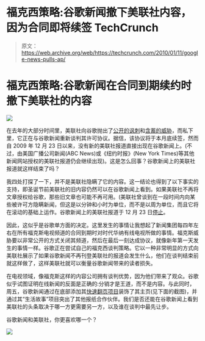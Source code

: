 # 福克西策略:谷歌新闻撤下美联社内容，因为合同即将续签 TechCrunch

> 原文：<https://web.archive.org/web/https://techcrunch.com/2010/01/11/google-news-pulls-ap/>

# 福克西策略:谷歌新闻在合同到期续约时撤下美联社的内容

![](img/5864465e4a5997f3b1433b8b57c081fb.png)

在去年的大部分时间里，美联社向谷歌抛出了[公开的讽刺](https://web.archive.org/web/20221208003052/http://www.beta.techcrunch.com/2009/04/06/behind-the-aps-plan-to-become-the-webs-news-cop/)和[含蓄的威胁](https://web.archive.org/web/20221208003052/http://www.beta.techcrunch.com/2009/10/09/you-can-ignore-the-aps-bluster-it-is-just-a-negotiating-bluff/)，而私下里，它正在与谷歌新闻重新谈判其许可协议。据信，该协议将于本月底续签，然而自 2009 年 12 月 23 日以来，没有新的美联社报道直接出现在谷歌新闻上。(不过，由美国广播公司新闻(ABC News)或《纽约时报》(New York Times)等其他新闻网站授权的美联社报道仍会继续出现)。这是怎么回事？谷歌新闻上的美联社报道就这样结束了吗？

我四处打探了一下，并不是美联社隐瞒了它的内容。这一结论也得到了以下事实的支持，即圣诞节前美联社的旧内容仍然可以在谷歌新闻上看到。如果美联社不再将文章授权给谷歌，那些旧文章也可能不再可用。(美联社曾谈到在一段时间内向某些被许可方隐瞒新闻，但这是以分钟和小时为单位，而不是以周为单位，而且它将在滚动的基础上运作。谷歌新闻上的美联社报道于 12 月 23 日[停止](https://web.archive.org/web/20221208003052/http://news.google.com/news/search?pz=1&cf=all&ned=us&hl=en&as_q=&as_epq=&as_oq=&as_eq=&as_scoring=r&btnG=Search&as_drrb=q&as_qdr=a&as_minm=12&as_mind=12&as_maxm=1&as_maxd=11&as_nsrc=AP&as_nloc=&geo=&as_author=&as_occt=any)。

因此，这似乎是谷歌单方面的决定。这里发生的事情让我想起了新闻集团每四年左右在所有福克斯电视频道的合同到期时对时代华纳有线电视所做的事情。福克斯威胁要以非常公开的方式关闭其频道，然后在最后一刻达成协议，就像新年第一天发生的事情一样。谷歌正在尝试自己的福克西谈判策略。它以一种非常明显的方式向美联社展示了如果谷歌新闻不再刊登美联社的报道会发生什么，他们在谈判结束前就这样做了，这样美联社就可以衡量谷歌新闻带来的读者损失。

在电视领域，像福克斯这样的内容公司拥有谈判优势，因为他们带来了观众。谷歌似乎试图证明在线新闻的反面是正确的:分销才是王道，而不是内容。与此同时，周五，谷歌新闻通过在底部添加其[快速翻页项目](https://web.archive.org/web/20221208003052/http://www.beta.techcrunch.com/2009/09/14/a-new-way-to-visually-search-google-news-they-call-it-flipper/)装饰了其主页(见下面的截图)，并通过其“生活故事”项目突出了其他报纸合作伙伴。我们是否还能在谷歌新闻上看到美联社的头条取决于哪一方更需要另一方，以及谁在谈判中最先让步。

谷歌新闻和美联社，你更喜欢哪一个？

![](img/fe32b818b219304b34ffcd4c5d9eca13.png)
